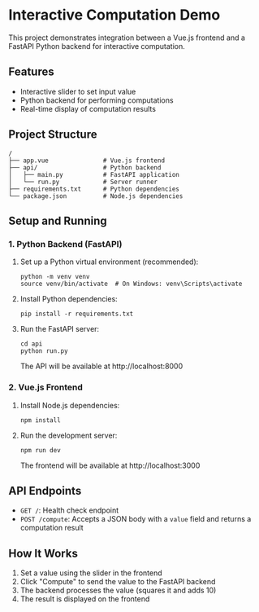 # Interactive Computation Demo

This project demonstrates integration between a Vue.js frontend and a FastAPI Python backend for interactive computation.

## Features

- Interactive slider to set input value
- Python backend for performing computations
- Real-time display of computation results

## Project Structure

```
/
├── app.vue               # Vue.js frontend
├── api/                  # Python backend
│   ├── main.py           # FastAPI application
│   └── run.py            # Server runner
├── requirements.txt      # Python dependencies
└── package.json          # Node.js dependencies
```

## Setup and Running

### 1. Python Backend (FastAPI)

1. Set up a Python virtual environment (recommended):
   ```
   python -m venv venv
   source venv/bin/activate  # On Windows: venv\Scripts\activate
   ```

2. Install Python dependencies:
   ```
   pip install -r requirements.txt
   ```

3. Run the FastAPI server:
   ```
   cd api
   python run.py
   ```
   The API will be available at http://localhost:8000

### 2. Vue.js Frontend

1. Install Node.js dependencies:
   ```
   npm install
   ```

2. Run the development server:
   ```
   npm run dev
   ```
   The frontend will be available at http://localhost:3000

## API Endpoints

- `GET /`: Health check endpoint
- `POST /compute`: Accepts a JSON body with a `value` field and returns a computation result

## How It Works

1. Set a value using the slider in the frontend
2. Click "Compute" to send the value to the FastAPI backend
3. The backend processes the value (squares it and adds 10)
4. The result is displayed on the frontend
